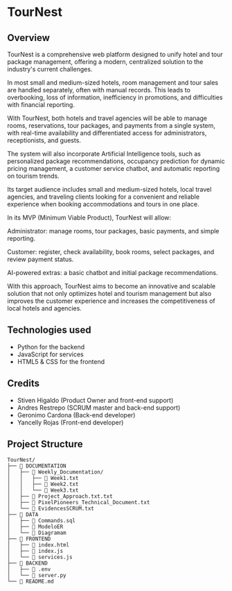 # TourNest

## Overview
TourNest is a comprehensive web platform designed to unify hotel and tour package management, offering a modern, centralized solution to the industry's current challenges.

In most small and medium-sized hotels, room management and tour sales are handled separately, often with manual records. This leads to overbooking, loss of information, inefficiency in promotions, and difficulties with financial reporting.

With TourNest, both hotels and travel agencies will be able to manage rooms, reservations, tour packages, and payments from a single system, with real-time availability and differentiated access for administrators, receptionists, and guests.

The system will also incorporate Artificial Intelligence tools, such as personalized package recommendations, occupancy prediction for dynamic pricing management, a customer service chatbot, and automatic reporting on tourism trends.

Its target audience includes small and medium-sized hotels, local travel agencies, and traveling clients looking for a convenient and reliable experience when booking accommodations and tours in one place.

In its MVP (Minimum Viable Product), TourNest will allow:

Administrator: manage rooms, tour packages, basic payments, and simple reporting.

Customer: register, check availability, book rooms, select packages, and review payment status.

AI-powered extras: a basic chatbot and initial package recommendations.

With this approach, TourNest aims to become an innovative and scalable solution that not only optimizes hotel and tourism management but also improves the customer experience and increases the competitiveness of local hotels and agencies.

## Technologies used

- Python for the backend
- JavaScript for services
- HTML5 & CSS for the frontend

## Credits

- Stiven Higaldo (Product Owner and front-end support)
- Andres Restrepo (SCRUM master and back-end support)
- Geronimo Cardona (Back-end developer)
- Yancelly Rojas (Front-end developer)

## Project Structure

```
TourNest/
├── 📁 DOCUMENTATION    
│   ├── 📁 Weekly_Documentation/     
│   │   ├── 📄 Week1.txt           
│   │   ├── 📄 Week2.txt           
│   │   └── 📄 Week3.txt   
│   ├── 📄 Project_Approach.txt.txt
│   ├── 📄 PixelPioneers_Technical_Document.txt 
│   └── 📄 EvidencesSCRUM.txt           
├── 📁 DATA
│   ├── 📄 Commands.sql
│   ├── 📄 ModeloER
│   └── 📄 Diagramam 
├── 📁 FRONTEND       
│   ├── 📄 index.html              
│   ├── 📄 index.js                           
│   └── 📄 services.js            
├── 📁 BACKEND
│   ├── 📄 .env                           
│   └── 📄 server.py
└── 📄 README.md                 
```
